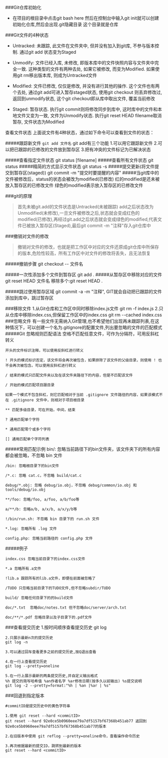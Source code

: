 ###Git仓库初始化
- 在项目的根目录中点击git bash here 然后在控制台中输入git init就可以创建初始化仓库,然后会出现.git隐藏目录  这个目录就是仓库
    

###Git文件的4种状态

- Untracked: 未跟踪, 此文件在文件夹中, 但并没有加入到git库, 不参与版本控制. 通过git add 状态变为Staged

- Unmodify: 文件已经入库, 未修改, 即版本库中的文件快照内容与文件夹中完全一致. 这种类型的文件有两种去处, 如果它被修改, 而变为Modified. 如果使用git rm移出版本库, 则成为Untracked文件

- Modified: 文件已修改, 仅仅是修改, 并没有进行其他的操作. 这个文件也有两个去处, 通过git add可进入暂存staged状态, 使用git checkout 则丢弃修改过, 返回到unmodify状态, 这个git checkout即从库中取出文件, 覆盖当前修改

- Staged: 暂存状态. 执行git commit则将修改同步到库中, 这时库中的文件和本地文件又变为一致, 文件为Unmodify状态. 执行git reset HEAD filename取消暂存, 文件状态为Modified



查看文件状态
上面说文件有4种状态，通过如下命令可以查看到文件的状态：

#####跟踪新文件
    `git add 文件名`
    git add有三个功能
    1.可以用它跟踪新文件
    2.可以把已跟踪的已修改的文件放到暂存区
    3.把有冲突的文件标记为已解决状态

#####查看指定文件状态
    git status [filename]
#####查看所有文件状态
    git status
#####精简的方式显示文件状态
    git status -s
#####提交更新(将文件提交到暂存区(staged))
    git commit -m "提交时要提醒的内容"
#####当git库中的文件被修改后，status的状态会被改为modified(已修改)
    红的modified是还未被放入暂存区的已修改文件
    绿色的modified表示放入暂存区的已修改文件

###git的原理
>首先未被git.add的文件状态是Untracked(未被跟踪) add之后状态改为Unmodified(未修改),一旦文件被修改之后,状态就会变成红色的modified(已修改),再经过git.add之后状态就会变成绿色的modified,代表文件已被放入暂存区(Staged),最后git commit -m "注释"存入git仓库中


###撤销对文件的修改
>撤销对文件的修改，也就是把工作区中对应的文件还原成git仓库中所保存的版本,危险性较高，所有工作区中对文件的修改将丢失，且无法恢复

#####撤销步骤
    git checkout -- 文件名

#####一次性添加多个文件到暂存区
    git add .
#####从暂存区中移除对应的文件
    git reset HEAD 文件名
    移除多个:git reset HEAD .

#####跳过使用暂存区域
    git commit -a -m "注释", GIT就会自动把已跟踪的文件添加到库中，跳过暂存区

###移除文件
    1.从Git仓库和工作区中同时移除index.js文件
        git rm -f index.js
    2.只从仓库中移除index.css,但保留工作区中的index.css
        git rm --cached index.css
###忽略文件
    有一些文件无需纳入Git管理,也不希望他们出现再未跟踪列表,在这种情况下，可以创建一个名为.gitignore的配置文件,列出要忽略的文件的匹配模式
#####Git 忽略规则匹配语法
    空格不匹配任意文件，可作为分隔符，可用反斜杠转义
    
    开头的文件标识注释，可以使用反斜杠进行转义
    
    ! 开头的模式标识否定，该文件将会再次被包含，如果排除了该文件的父级目录，则使用 ! 也不会再次被包含。可以使用反斜杠进行转义
    
    / 结束的模式只匹配文件夹以及在该文件夹路径下的内容，但是不匹配该文件
    
    / 开始的模式匹配项目跟目录
    
    如果一个模式不包含斜杠，则它匹配相对于当前 .gitignore 文件路径的内容，如果该模式不  在 .gitignore 文件中，则相对于项目根目录
    
    ** 匹配多级目录，可在开始，中间，结束
    
    ? 通用匹配单个字符
    
    * 通用匹配零个或多个字符
    
    [] 通用匹配单个字符列表
#####常用匹配示例
    bin/: 忽略当前路径下的bin文件夹，该文件夹下的所有内容都会被忽略，不忽略 bin 文件
    
    /bin: 忽略根目录下的bin文件
    
    /*.c: 忽略 cat.c，不忽略 build/cat.c
    
    debug/*.obj: 忽略 debug/io.obj，不忽略 debug/common/io.obj 和 tools/debug/io.obj
    
    **/foo: 忽略/foo, a/foo, a/b/foo等
    
    a/**/b: 忽略a/b, a/x/b, a/x/y/b等
    
    !/bin/run.sh: 不忽略 bin 目录下的 run.sh 文件
    
    *.log: 忽略所有 .log 文件
    
    config.php: 忽略当前路径的 config.php 文件
#####例子

    index.css 忽略当前目录下的index.css文件

    *.a 忽略所有.a文件

    !lib.a 跟踪所有的lib.a文件，即便在前面被忽略了

    /TUDO 只忽略当前目录下的TUDO文件,但不忽略subdir/TUDO

    build/ 忽略任何目录下的的build文件

    doc/*.txt  忽略doc/notes.txt 但不忽略doc/server/arch.txt

    doc/**/*.pdf 忽略目录以及子目录下的.pdf文件


###查看提交历史
    1.按时间顺序查看提交历史
    git log

    2.只展示最新n次的提交历史
    git log -n

    3.可以通过回车查看更多之前的提交历史,按Q退出查看

    4.在一行上查看提交历史
    git log --pretty=oneline

    5.在一行上展示最新的两条提交历史,并自定义输出格式
    %h 提交的简写哈希值 %an作者名字 %ar修改日期(按多久以前输出) %s提交说明
    git log -2 --pretty=format:"%h | %an |%ar | %s"

###回退到指定版本

    #commitID是提交历史中的黄色字符串

    1.使用 git reset --hard <commitID>
    git reset --hard 92e0ce5b0960eee79a7df5157bf67368b451ab77 返回到92e0ce5b0960eee79a7df5157bf67368b451ab77的版本

    2.在旧版本中使用 git reflog --pretty=oneline命令，查看操作命令历史

    3.再次根据最新的提交ID，跳转到最新的版本
    git reset --hard <commitID>



        
